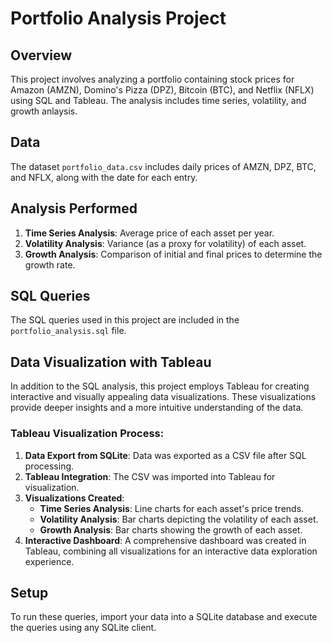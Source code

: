 # Portfolio Analysis Project

## Overview
This project involves analyzing a portfolio containing stock prices for Amazon (AMZN), Domino's Pizza (DPZ), Bitcoin (BTC), and Netflix (NFLX) using SQL and Tableau. The analysis includes time series, volatility, and growth anlaysis.

## Data
The dataset `portfolio_data.csv` includes daily prices of AMZN, DPZ, BTC, and NFLX, along with the date for each entry.

## Analysis Performed
1. **Time Series Analysis**: Average price of each asset per year.
2. **Volatility Analysis**: Variance (as a proxy for volatility) of each asset.
3. **Growth Analysis**: Comparison of initial and final prices to determine the growth rate.

## SQL Queries
The SQL queries used in this project are included in the `portfolio_analysis.sql` file.

## Data Visualization with Tableau

In addition to the SQL analysis, this project employs Tableau for creating interactive and visually appealing data visualizations. These visualizations provide deeper insights and a more intuitive understanding of the data.

### Tableau Visualization Process:
1. **Data Export from SQLite**: Data was exported as a CSV file after SQL processing.
2. **Tableau Integration**: The CSV was imported into Tableau for visualization.
3. **Visualizations Created**:
   - **Time Series Analysis**: Line charts for each asset's price trends.
   - **Volatility Analysis**: Bar charts depicting the volatility of each asset.
   - **Growth Analysis**: Bar charts showing the growth of each asset.
4. **Interactive Dashboard**: A comprehensive dashboard was created in Tableau, combining all visualizations for an interactive data exploration experience.

## Setup
To run these queries, import your data into a SQLite database and execute the queries using any SQLite client.
